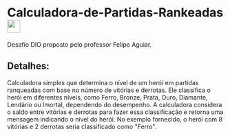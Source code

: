 # Calculadora-de-Partidas-Rankeadas <img src="https://hermes.digitalinnovation.one/assets/diome/logo-full.svg" height="30px"> 

   
<p align="left">
Desafio DIO proposto pelo professor Felipe Aguiar.
</p>

<h2><strong>Detalhes:</strong></h2>

<p>Calculadora simples que determina o nível de um herói em partidas ranqueadas com base no número de vitórias e derrotas. Ele classifica o herói em diferentes níveis, como Ferro, Bronze, Prata, Ouro, Diamante, Lendário ou Imortal, dependendo do desempenho. A calculadora considera o saldo entre vitórias e derrotas para fazer essa classificação e retorna uma mensagem indicando o nível do herói. No exemplo fornecido, o herói com 8 vitórias e 2 derrotas seria classificado como "Ferro".</p>

